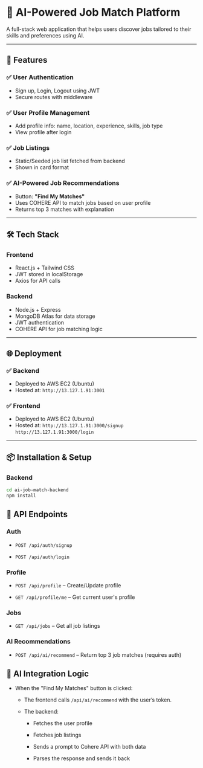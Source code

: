 # 🧠 AI-Powered Job Match Platform

A full-stack web application that helps users discover jobs tailored to their skills and preferences using AI.

---

## 🚀 Features

### ✅ User Authentication
- Sign up, Login, Logout using JWT
- Secure routes with middleware

### ✅ User Profile Management
- Add profile info: name, location, experience, skills, job type
- View profile after login

### ✅ Job Listings
- Static/Seeded job list fetched from backend
- Shown in card format

### ✅ AI-Powered Job Recommendations
- Button: **"Find My Matches"**
- Uses COHERE API to match jobs based on user profile
- Returns top 3 matches with explanation

---

## 🛠 Tech Stack

### Frontend
- React.js + Tailwind CSS
- JWT stored in localStorage
- Axios for API calls

### Backend
- Node.js + Express
- MongoDB Atlas for data storage
- JWT authentication
- COHERE API for job matching logic

---

## 🌐 Deployment

### ✅ Backend
- Deployed to AWS EC2 (Ubuntu)
- Hosted at: `http://13.127.1.91:3001`

### ✅ Frontend
- Deployed to AWS EC2 (Ubuntu)
- Hosted at: `http://13.127.1.91:3000/signup` `http://13.127.1.91:3000/login`

---

## 📦 Installation & Setup

### Backend

```bash
cd ai-job-match-backend
npm install
```

## 🔐 API Endpoints

### Auth

-   `POST /api/auth/signup`
    
-   `POST /api/auth/login`
    

### Profile

-   `POST /api/profile` – Create/Update profile
    
-   `GET /api/profile/me` – Get current user's profile
    

### Jobs

-   `GET /api/jobs` – Get all job listings
    

### AI Recommendations

-   `POST /api/ai/recommend` – Return top 3 job matches (requires auth)

## 🤖 AI Integration Logic

-   When the "Find My Matches" button is clicked:
    
    -   The frontend calls `/api/ai/recommend` with the user’s token.
        
    -   The backend:
        
        -   Fetches the user profile
            
        -   Fetches job listings
            
        -   Sends a prompt to Cohere API with both data
            
        -   Parses the response and sends it back